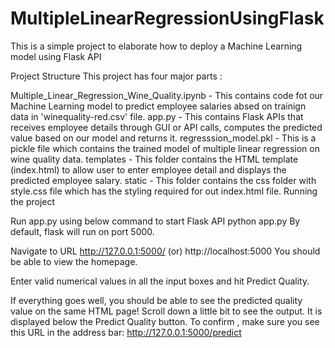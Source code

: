 # MultipleLinearRegressionUsingFlask
This is a simple project to elaborate how to deploy a Machine Learning model using Flask API

Project Structure
This project has four major parts :

Multiple_Linear_Regression_Wine_Quality.ipynb - This contains code fot our Machine Learning model to predict employee salaries absed on trainign data in 'winequality-red.csv' file.
app.py - This contains Flask APIs that receives employee details through GUI or API calls, computes the predicted value based on our model and returns it.
regresssion_model.pkl - This is a pickle file which contains the trained model of multiple linear regression on wine quality data.
templates - This folder contains the HTML template (index.html) to allow user to enter employee detail and displays the predicted employee salary.
static - This folder contains the css folder with style.css file which has the styling required for out index.html file.
Running the project

Run app.py using below command to start Flask API
python app.py
By default, flask will run on port 5000.

Navigate to URL http://127.0.0.1:5000/ (or) http://localhost:5000
You should be able to view the homepage.

Enter valid numerical values in all the input boxes and hit Predict Quality.

If everything goes well, you should be able to see the predicted quality value on the same HTML page! 
Scroll down a little bit to see the output.
It is displayed below the Predict Quality button.
To confirm , make sure you see this URL in the address bar: http://127.0.0.1:5000/predict
